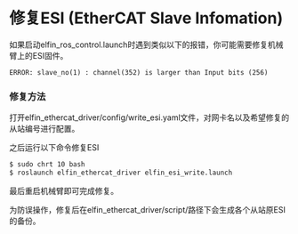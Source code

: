 修复ESI (EtherCAT Slave Infomation)
====

如果启动elfin_ros_control.launch时遇到类似以下的报错，你可能需要修复机械臂上的ESI固件。
```
ERROR: slave_no(1) : channel(352) is larger than Input bits (256)
```

### 修复方法

打开elfin_ethercat_driver/config/write_esi.yaml文件，对网卡名以及希望修复的从站编号进行配置。

之后运行以下命令修复ESI
```sh
$ sudo chrt 10 bash
$ roslaunch elfin_ethercat_driver elfin_esi_write.launch
```

最后重启机械臂即可完成修复。

为防误操作，修复后在elfin_ethercat_driver/script/路径下会生成各个从站原ESI的备份。
